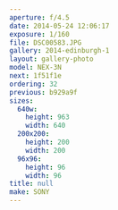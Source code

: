 ```yaml
---
aperture: f/4.5
date: 2014-05-24 12:06:17
exposure: 1/160
file: DSC00583.JPG
gallery: 2014-edinburgh-1
layout: gallery-photo
model: NEX-3N
next: 1f51f1e
ordering: 32
previous: b929a9f
sizes:
  640w:
    height: 963
    width: 640
  200x200:
    height: 200
    width: 200
  96x96:
    height: 96
    width: 96
title: null
make: SONY
---
```

